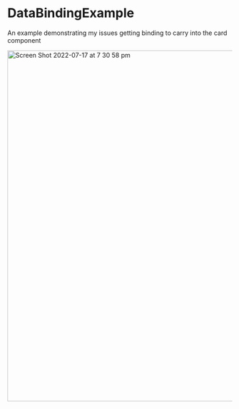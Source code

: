 # DataBindingExample

An example demonstrating my issues getting binding to carry into the card component

<img width="788" alt="Screen Shot 2022-07-17 at 7 30 58 pm" src="https://user-images.githubusercontent.com/9160551/179396589-91c98d59-1f5a-4a02-89dd-41d24e8f7e00.png">
